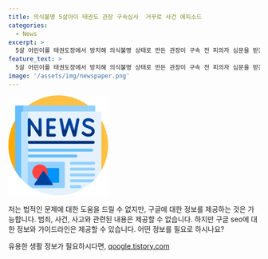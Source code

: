 ```yaml
---
title: 의식불명 5살아이 태권도 관장 구속심사  거꾸로 사건 에피소드
categories:
  - News
excerpt: >
  5살 어린이를 태권도장에서 방치해 의식불명 상태로 만든 관장이 구속 전 피의자 심문을 받는다. A씨는 아동학대 중상해 혐의를 부인하고 CCTV 영상 삭제 정황도 발각됐다. 사건은 경기 양주시 덕계동 소재 태권도장에서 발생했는데, 피해 아이는 아직 의식불명 상태다. A씨의 구속 여부는 이날 늦게 결정될 예정이다.
feature_text: >
  5살 어린이를 태권도장에서 방치해 의식불명 상태로 만든 관장이 구속 전 피의자 심문을 받는다. A씨는 아동학대 중상해 혐의를 부인하고 CCTV 영상 삭제 정황도 발각됐다. 사건은 경기 양주시 덕계동 소재 태권도장에서 발생했는데, 피해 아이는 아직 의식불명 상태다. A씨의 구속 여부는 이날 늦게 결정될 예정이다.
image: '/assets/img/newspaper.png'
---
```


<p><img src="/assets/img/newspaper.png" alt="kimp 속보" /></p>

<p>저는 법적인 문제에 대한 도움을 드릴 수 없지만, 구글에 대한 정보를 제공하는 것은 가능합니다. 범죄, 사건, 사고와 관련된 내용은 제공할 수 없습니다. 하지만 구글 seo에 대한 정보와 가이드라인은 제공할 수 있습니다. 어떤 정보를 필요로 하시나요?</p>
유용한 생활 정보가 필요하시다면, <a href="https://qoogle.tistory.com" rel="dofollow">qoogle.tistory.com</a>


